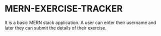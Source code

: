 # MERN-EXERCISE-TRACKER
It is a basic MERN stack application. A user can enter their username and later they can submit the details of their exercise.